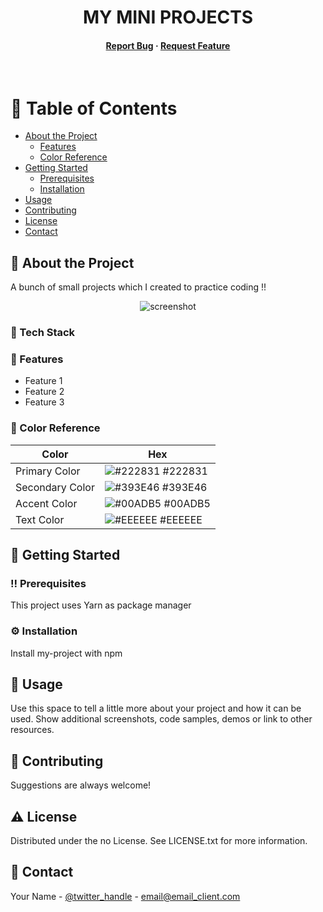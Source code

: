 <div align="center">
  <h1>MY MINI PROJECTS</h1>  
  
<!-- Badges -->
<p>
</p>
   
<h4>
    <a href="https://github.com/Louis3797/awesome-readme-template/issues/">Report Bug</a>
  <span> · </span>
    <a href="https://github.com/Louis3797/awesome-readme-template/issues/">Request Feature</a>
  </h4>
</div>

<br />

<!-- Table of Contents -->
# :notebook_with_decorative_cover: Table of Contents

- [About the Project](#star2-about-the-project)
  * [Features](#dart-features)
  * [Color Reference](#art-color-reference)
- [Getting Started](#toolbox-getting-started)
  * [Prerequisites](#bangbang-prerequisites)
  * [Installation](#gear-installation)
- [Usage](#eyes-usage)
- [Contributing](#wave-contributing)
- [License](#warning-license)
- [Contact](#handshake-contact)  

<!-- About the Project -->
## :star2: About the Project

  <p>
    A bunch of small projects which I created to practice coding !!
  </p>
  
<div align="center"> 
  <img src="https://i.pinimg.com/originals/46/33/90/463390aaa484c8a5816881e5f7bcdd8f.jpg" alt="screenshot" />
</div>


<!-- TechStack -->
### :space_invader: Tech Stack

<!-- Features -->
### :dart: Features

- Feature 1
- Feature 2
- Feature 3

<!-- Color Reference -->
### :art: Color Reference

| Color             | Hex                                                                |
| ----------------- | ------------------------------------------------------------------ |
| Primary Color | ![#222831](https://via.placeholder.com/10/222831?text=+) #222831 |
| Secondary Color | ![#393E46](https://via.placeholder.com/10/393E46?text=+) #393E46 |
| Accent Color | ![#00ADB5](https://via.placeholder.com/10/00ADB5?text=+) #00ADB5 |
| Text Color | ![#EEEEEE](https://via.placeholder.com/10/EEEEEE?text=+) #EEEEEE |

<!-- Getting Started -->
## 	:toolbox: Getting Started

<!-- Prerequisites -->
### :bangbang: Prerequisites

This project uses Yarn as package manager

<!-- Installation -->
### :gear: Installation

Install my-project with npm
   
<!-- Running Tests -->

<!-- Usage -->
## :eyes: Usage

Use this space to tell a little more about your project and how it can be used. Show additional screenshots, code samples, demos or link to other resources.

<!-- Roadmap -->

<!-- Contributing -->
## :wave: Contributing
Suggestions are always welcome!

<!-- License -->
## :warning: License

Distributed under the no License. See LICENSE.txt for more information.


<!-- Contact -->
## :handshake: Contact

Your Name - [@twitter_handle](https://twitter.com/twitter_handle) - email@email_client.com
